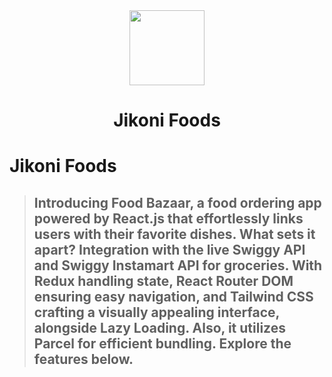 <div align="center">
  <img src="https://foodbazaarr.netlify.app/Logo.6c3b39eb.png" style="width:120px"></img>
  <h1><b>Jikoni Foods</b></h3>
</div>


<!-- PROJECT DESCRIPTION -->

# Jikoni Foods 

> ## Introducing Food Bazaar, a food ordering app powered by React.js that effortlessly links users with their favorite dishes. What sets it apart? Integration with the live Swiggy API and Swiggy Instamart API for groceries. With Redux handling state, React Router DOM ensuring easy navigation, and Tailwind CSS crafting a visually appealing interface, alongside Lazy Loading. Also, it utilizes Parcel for efficient bundling. Explore the features below.


